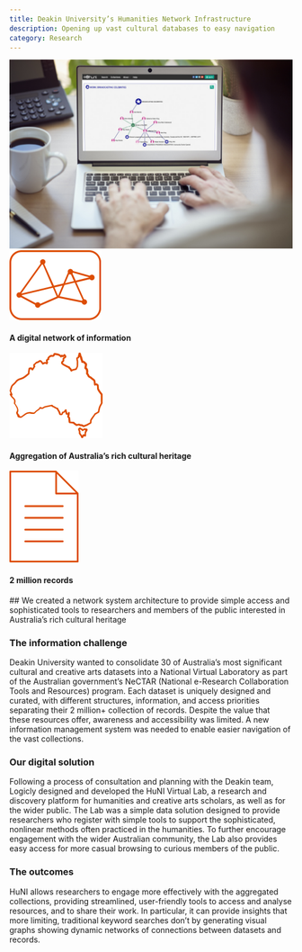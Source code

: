 ```yaml
---
title: Deakin University’s Humanities Network Infrastructure
description: Opening up vast cultural databases to easy navigation
category: Research
---
```

<div class="grid grid-cols-12">

<div class="col-span-12 project-images">
    <img src="/Projects/Images/4_Deakin_Universitys_Humanities_Network_Infrastructure/Deakin-Universitys-Humanities-Network-Infrastructure.jpg" />
</div>

<div class="col-span-3 icons-sidebar">
<div>

<img src="/Projects/Icons/4_Deakin_Universitys_Humanities_Network_Infrastructure/A_digital_network_of_information.svg" />

#### A digital network of information

</div>
<div>

<img src="/Projects/Icons/4_Deakin_Universitys_Humanities_Network_Infrastructure/Aggregation_of_Australias_rich_cultural_heritage.svg" />

#### Aggregation of Australia’s rich cultural heritage

</div>
<div>

<img src="/Projects/Icons/4_Deakin_Universitys_Humanities_Network_Infrastructure/2_million_records.svg" />

#### 2 million records

</div>
</div>

<div class="col-span-9 project-text">
<div>
## We created a network system architecture to provide simple access and sophisticated tools to researchers and members of the public interested in Australia’s rich cultural heritage

### The information challenge
Deakin University wanted to consolidate 30 of Australia’s most significant cultural and creative arts datasets into a National Virtual Laboratory as part of the Australian government’s NeCTAR (National e-Research Collaboration Tools and Resources) program.
Each dataset is uniquely designed and curated, with different structures, information, and access priorities separating their 2 million+ collection of records.
Despite the value that these resources offer, awareness and accessibility was limited. A new information management system was needed to enable easier navigation of the vast collections.

### Our digital solution
Following a process of consultation and planning with the Deakin team, Logicly designed and developed the HuNI Virtual Lab, a research and discovery platform for humanities and creative arts scholars, as well as for the wider public.
The Lab was a simple data solution designed to provide researchers who register with simple tools to support the sophisticated, nonlinear methods often practiced in the humanities.
To further encourage engagement with the wider Australian community, the Lab also provides easy access for more casual browsing to curious members of the public.

### The outcomes
HuNI allows researchers to engage more effectively with the aggregated collections, providing streamlined, user-friendly tools to access and analyse resources, and to share their work.
In particular, it can provide insights that more limiting, traditional keyword searches don’t by generating visual graphs showing dynamic networks of connections between datasets and records.

</div>
</div>
</div>
